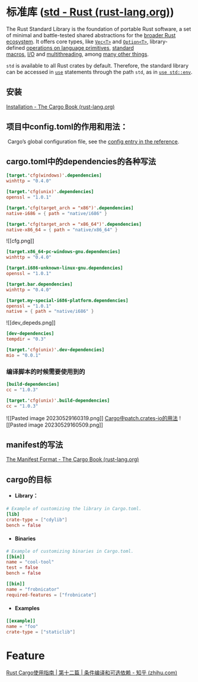 # 标准库 ([std - Rust (rust-lang.org)](https://doc.rust-lang.org/std/index.html))

The Rust Standard Library is the foundation of portable Rust software, a set of minimal and battle-tested shared abstractions for the [broader Rust ecosystem](https://crates.io/). It offers core types, like [`Vec<T>`](https://doc.rust-lang.org/std/vec/struct.Vec.html "struct std::vec::Vec") and [`Option<T>`](https://doc.rust-lang.org/std/option/enum.Option.html "enum std::option::Option"), library-defined [operations on language primitives](https://doc.rust-lang.org/std/index.html#primitives), [standard macros](https://doc.rust-lang.org/std/index.html#macros), [I/O](https://doc.rust-lang.org/std/io/index.html "mod std::io") and [multithreading](https://doc.rust-lang.org/std/thread/index.html "mod std::thread"), among [many other things](https://doc.rust-lang.org/std/index.html#what-is-in-the-standard-library-documentation).

`std` is available to all Rust crates by default. Therefore, the standard library can be accessed in [`use`](https://doc.rust-lang.org/book/ch07-02-defining-modules-to-control-scope-and-privacy.html) statements through the path `std`, as in [`use std::env`](https://doc.rust-lang.org/std/env/index.html).

## 安装
[Installation - The Cargo Book (rust-lang.org)](https://doc.rust-lang.org/cargo/getting-started/installation.html)

## 项目中config.toml的作用和用法：
 Cargo’s global configuration file, see the [config entry in the reference](https://doc.rust-lang.org/cargo/reference/config.html).

## cargo.toml中的dependencies的各种写法

```toml
[target.'cfg(windows)'.dependencies]
winhttp = "0.4.0"

[target.'cfg(unix)'.dependencies]
openssl = "1.0.1"

[target.'cfg(target_arch = "x86")'.dependencies]
native-i686 = { path = "native/i686" }

[target.'cfg(target_arch = "x86_64")'.dependencies]
native-x86_64 = { path = "native/x86_64" }

```
![[cfg.png]]
```toml
[target.x86_64-pc-windows-gnu.dependencies]
winhttp = "0.4.0"

[target.i686-unknown-linux-gnu.dependencies]
openssl = "1.0.1"

[target.bar.dependencies]
winhttp = "0.4.0"

[target.my-special-i686-platform.dependencies]
openssl = "1.0.1"
native = { path = "native/i686" }


```
![[dev_depeds.png]]

```toml
[dev-dependencies]
tempdir = "0.3"

[target.'cfg(unix)'.dev-dependencies]
mio = "0.0.1"

```

### 编译脚本的时候需要使用到的
```toml
[build-dependencies]
cc = "1.0.3"

[target.'cfg(unix)'.build-dependencies]
cc = "1.0.3"

```
![[Pasted image 20230529160319.png]]
[Cargo中patch.crates-io的用法](https://blog.csdn.net/weixin_34288121/article/details/93549682)
![[Pasted image 20230529160509.png]]

## manifest的写法
[The Manifest Format - The Cargo Book (rust-lang.org)](https://doc.rust-lang.org/cargo/reference/manifest.html)

## cargo的目标

- #### Library： 
```toml
# Example of customizing the library in Cargo.toml.
[lib]
crate-type = ["cdylib"]
bench = false
```
- #### Binaries
```toml
# Example of customizing binaries in Cargo.toml.
[[bin]]
name = "cool-tool"
test = false
bench = false

[[bin]]
name = "frobnicator"
required-features = ["frobnicate"]
```
- #### Examples
```toml
[[example]]
name = "foo"
crate-type = ["staticlib"]
```
# Feature
[Rust Cargo使用指南 | 第十二篇 | 条件编译和可选依赖 - 知乎 (zhihu.com)](https://zhuanlan.zhihu.com/p/473982405)
